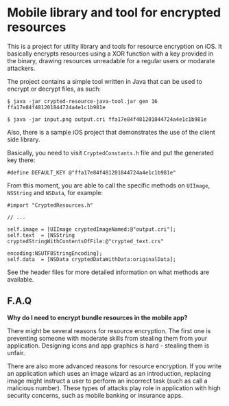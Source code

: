 Mobile library and tool for encrypted resources
===============================================

This is a project for utility library and tools for resource encryption on iOS. It
basically encrypts resources using a XOR function with a key provided in the binary,
drawing resources unreadable for a regular users or modarate attackers.

The project contains a simple tool written in Java that can be used to encrypt or decrypt
files, as such:

    $ java -jar crypted-resource-java-tool.jar gen 16
    ffa17e84f481201844724a4e1c1b981e
    
    $ java -jar input.png output.cri ffa17e84f481201844724a4e1c1b981e

Also, there is a sample iOS project that demonstrates the use of the client side library.

Basically, you need to visit <code>CryptedConstants.h</code> file and put the generated
key there:

    #define DEFAULT_KEY @"ffa17e84f481201844724a4e1c1b981e"

From this moment, you are able to call the specific methods on <code>UIImage</code>,
<code>NSString</code> and <code>NSData</code>, for example:

    #import "CryptedResources.h"
    
    // ...
    
    self.image = [UIImage cryptedImageNamed:@"output.cri"];
    self.text  = [NSString cryptedStringWithContentsOfFile:@"crypted_text.crs"
                                                 encoding:NSUTF8StringEncoding];
    self.data  = [NSData cryptedDataWithData:originalData];

See the header files for more detailed information on what methods are available.

F.A.Q
-----

**Why do I need to encrypt bundle resources in the mobile app?**

There might be several reasons for resource encryption. The first one is preventing
someone with moderate skills from stealing them from your application. Designing icons and
app graphics is hard - stealing them is unfair.

There are also more advanced reasons for resource encryption. If you write an application
which uses an image wizard as an introduction, replacing image might instruct a user to
perform an incorrect task (such as call a malicious number). These types of attacks play
role in application with high security concerns, such as mobile banking or insurance apps.